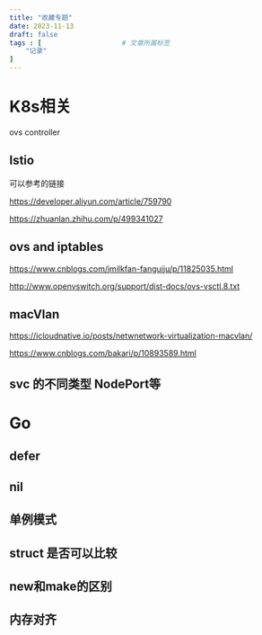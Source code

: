 ```yaml
---
title: "收藏专题"
date: 2023-11-13
draft: false
tags : [                    # 文章所属标签
    "记录"
]
---
```


# K8s相关

ovs controller

## Istio

可以参考的链接

https://developer.aliyun.com/article/759790

https://zhuanlan.zhihu.com/p/499341027

## ovs and iptables

https://www.cnblogs.com/jmilkfan-fanguiju/p/11825035.html

http://www.openvswitch.org/support/dist-docs/ovs-vsctl.8.txt

## macVlan

https://icloudnative.io/posts/netwnetwork-virtualization-macvlan/

https://www.cnblogs.com/bakari/p/10893589.html 

## svc 的不同类型 NodePort等

# Go

## defer

## nil

## 单例模式

## struct 是否可以比较

## new和make的区别

## 内存对齐
